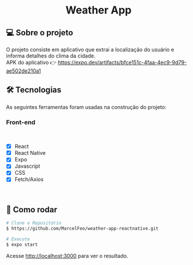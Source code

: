 <h1 align="center">Weather App
</h1>

## 💻 Sobre o projeto

O projeto consiste em aplicativo que extrai a localização do usuário e informa detalhes do clima da cidade.<br>
APK do aplicativo 👉 https://expo.dev/artifacts/bfce151c-4faa-4ec9-9d79-ae502de210a1

## 🛠 Tecnologias

As seguintes ferramentas foram usadas na construção do projeto:

### **Front-end**

<br>

- [x] React
- [x] React Native
- [x] Expo
- [x] Javascript
- [x] CSS
- [x] Fetch/Axios

<br>

## 👷 Como rodar

```bash
# Clone o Repositório
$ https://github.com/MarcelFeo/weather-app-reactnative.git
```

```bash
# Execute
$ expo start
```

Acesse <http://localhost:3000> para ver o resultado.
